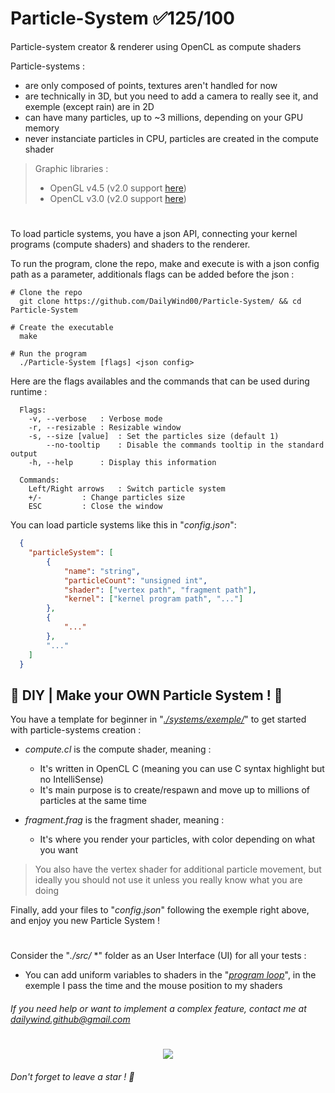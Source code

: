 # Particle-System ✅125/100
Particle-system creator & renderer using OpenCL as compute shaders

Particle-systems :
  - are only composed of points, textures aren't handled for now
  - are technically in 3D, but you need to add a camera to really see it, and exemple (except rain) are in 2D
  - can have many particles, up to ~3 millions, depending on your GPU memory
  - never instanciate particles in CPU, particles are created in the compute shader

> Graphic libraries :
>   - OpenGL v4.5 (v2.0 support [here](https://github.com/DailyWind00/Particle-System/tree/OpenGL-2.0-Support))
>   - OpenCL v3.0 (v2.0 support [here](https://github.com/DailyWind00/Particle-System/tree/OpenCL-2.0-Support))
#
To load particle systems, you have a json API, connecting your kernel programs (compute shaders) and shaders to the renderer.

To run the program, clone the repo, make and execute is with a json config path as a parameter, additionals flags can be added before the json :

```shell
# Clone the repo
  git clone https://github.com/DailyWind00/Particle-System/ && cd Particle-System

# Create the executable
  make

# Run the program
  ./Particle-System [flags] <json config>
```
Here are the flags availables and the commands that can be used during runtime :
```
  Flags:
    -v, --verbose	: Verbose mode
    -r, --resizable	: Resizable window
    -s, --size [value]	: Set the particles size (default 1)
        --no-tooltip	: Disable the commands tooltip in the standard output
    -h, --help		: Display this information

  Commands:
    Left/Right arrows	: Switch particle system
    +/-			: Change particles size
    ESC			: Close the window
```


You can load particle systems like this in "*config.json*":
```json
  {
  	"particleSystem": [
  		{
  			"name": "string",
  			"particleCount": "unsigned int",
  			"shader": ["vertex path", "fragment path"],
  			"kernel": ["kernel program path", "..."]
  		},
  		{
  			"..."
  		},
  		"..."
  	]
  }
```
## 🔨 DIY | Make your OWN Particle System ! 🔨

You have a template for beginner in "[*./systems/exemple/*](https://github.com/DailyWind00/Particle-System/tree/main/systems/exemple)" to get started with particle-systems creation :
  - *compute.cl* is the compute shader, meaning :
    - It's written in OpenCL C (meaning you can use C syntax highlight but no IntelliSense)
    - It's main purpose is to create/respawn and move up to millions of particles at the same time

  - *fragment.frag* is the fragment shader, meaning :
    - It's where you render your particles, with color depending on what you want

> You also have the vertex shader for additional particle movement, but ideally you should not use it unless you really know what you are doing

Finally, add your files to "*config.json*" following the exemple right above, and enjoy you new Particle System !

#

Consider the "*./src/* *" folder as an User Interface (UI) for all your tests :
  - You can add uniform variables to shaders in the "[*program loop*](https://github.com/DailyWind00/Particle-System/blob/main/srcs/routine.cpp#L4-L42)", in the exemple I pass the time and the mouse position to my shaders

###### If you need help or want to implement a complex feature, contact me at dailywind.github@gmail.com

#
<p align="center">
  <img src="exemple.gif"/>
</p>

###### Don't forget to leave a star ! 🌟
